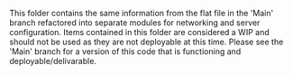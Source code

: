 This folder contains the same information from the flat file in the 'Main' branch refactored into separate modules for networking and server configuration.
Items contained in this folder are considered a WIP and should not be used as they are not deployable at this time. Please see the 'Main' branch for a version of this code that is functioning and deployable/delivarable.
